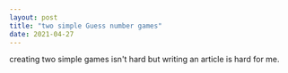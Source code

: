 ```yaml
---
layout: post
title: "two simple Guess number games"
date: 2021-04-27
---
```


creating two simple games isn't hard but writing an article is hard for me.
